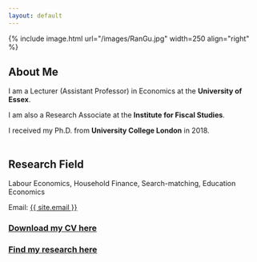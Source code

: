 ```yaml
---
layout: default
---
```


{% include image.html url="/images/RanGu.jpg" width=250 align="right" %}
<br>

## About Me
I am a Lecturer (Assistant Professor) in Economics at the **University of Essex**.      

I am also a Research Associate at the **Institute for Fiscal Studies**.    

I received my Ph.D. from **University College London** in 2018.       
<br/>

## Research Field
Labour Economics, Household Finance, Search-matching, Education Economics
<br/>

Email: <a href="mailto:{{ site.email }}">{{ site.email }}</a>

### [Download my CV here](https://drive.google.com/file/d/0B-yAdp5D_qlrd01DSEdaOEtKQWc/view?usp=sharing&resourcekey=0-XSgarmYxZr3dfZc04unXYw)

### [Find my research here](/research/index.html)
